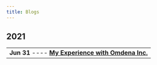 ```yaml
---
title: Blogs
---
```

## 2021
<table>
<tr><td>
<b>Jun 31</b></a> ---- <a href="#omdena"> <b>My Experience with Omdena Inc.</b></a> 
</td></tr>
</table>